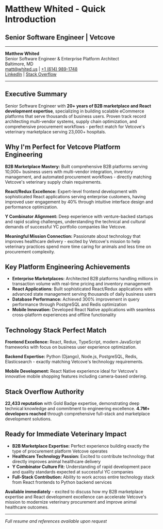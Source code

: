 # Matthew Whited - Quick Introduction
## Senior Software Engineer | Vetcove

---

**Matthew Whited**  
Senior Software Engineer & Enterprise Platform Architect  
Baltimore, MD  
[matt@whited.us](mailto:matt@whited.us) | [+1 (614) 989-1748](tel:+16149891748)  
[LinkedIn](https://www.linkedin.com/in/mwwhited/) | [Stack Overflow](http://stackoverflow.com/users/89586/matthew-whited)

---

## Executive Summary

Senior Software Engineer with **20+ years of B2B marketplace and React development expertise**, specializing in building scalable eCommerce platforms that serve thousands of business users. Proven track record architecting multi-vendor systems, supply chain optimization, and comprehensive procurement workflows - perfect match for Vetcove's veterinary marketplace serving 23,000+ hospitals.

## Why I'm Perfect for Vetcove Platform Engineering

**B2B Marketplace Mastery:** Built comprehensive B2B platforms serving 10,000+ business users with multi-vendor integration, inventory management, and automated procurement workflows - directly matching Vetcove's veterinary supply chain requirements.

**React/Redux Excellence:** Expert-level frontend development with sophisticated React applications serving enterprise customers, having improved user engagement by 40% through intuitive interface design and performance optimization.

**Y Combinator Alignment:** Deep experience with venture-backed startups and rapid scaling challenges, understanding the technical and cultural demands of successful YC portfolio companies like Vetcove.

**Meaningful Mission Connection:** Passionate about technology that improves healthcare delivery - excited by Vetcove's mission to help veterinary practices spend more time caring for animals and less time on procurement complexity.

## Key Platform Engineering Achievements

- **Enterprise Marketplaces:** Architected B2B platforms handling millions in transaction volume with real-time pricing and inventory management
- **React Applications:** Built sophisticated React/Redux applications with advanced state management serving thousands of daily business users  
- **Database Performance:** Achieved 300% improvement in query performance through PostgreSQL and Redis optimization
- **Mobile Innovation:** Developed React Native applications with seamless cross-platform experiences and offline functionality

## Technology Stack Perfect Match

**Frontend Excellence:** React, Redux, TypeScript, modern JavaScript frameworks with focus on business user experience optimization.

**Backend Expertise:** Python (Django), Node.js, PostgreSQL, Redis, Elasticsearch - exactly matching Vetcove's technology requirements.

**Mobile Development:** React Native experience ideal for Vetcove's innovative mobile shopping features including camera-based ordering.

## Stack Overflow Authority

**22,433 reputation** with Gold Badge expertise, demonstrating deep technical knowledge and commitment to engineering excellence. **4.7M+ developers reached** through comprehensive full-stack and marketplace development solutions.

## Ready for Immediate Veterinary Impact

- **B2B Marketplace Expertise:** Perfect experience building exactly the type of procurement platform Vetcove operates
- **Healthcare Technology Passion:** Excited to contribute technology that directly improves animal healthcare delivery
- **Y Combinator Culture Fit:** Understanding of rapid development pace and quality standards expected at successful YC companies
- **Full-Stack Contribution:** Ability to work across entire technology stack from React frontends to Python backend services

**Available immediately** - excited to discuss how my B2B marketplace expertise and React development excellence can accelerate Vetcove's mission to modernize veterinary procurement and improve animal healthcare outcomes.

---

*Full resume and references available upon request*